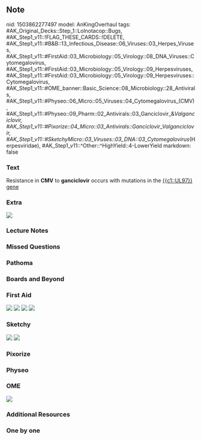 ## Note
nid: 1503862277497
model: AnKingOverhaul
tags: #AK_Original_Decks::Step_1::Lolnotacop::Bugs, #AK_Step1_v11::!FLAG_THESE_CARDS::!DELETE, #AK_Step1_v11::#B&B::13_Infectious_Disease::06_Viruses::03_Herpes_Viruses, #AK_Step1_v11::#FirstAid::03_Microbiology::05_Virology::08_DNA_Viruses::Cytomegalovirus, #AK_Step1_v11::#FirstAid::03_Microbiology::05_Virology::09_Herpesviruses, #AK_Step1_v11::#FirstAid::03_Microbiology::05_Virology::09_Herpesviruses::Cytomegalovirus, #AK_Step1_v11::#OME_banner::Basic_Science::08_Microbiology::28_Antivirals, #AK_Step1_v11::#Physeo::06_Micro::05_Viruses::04_Cytomegalovirus_(CMV), #AK_Step1_v11::#Physeo::09_Pharm::02_Antivirals::03_Ganciclovir_&_Valganciclovir, #AK_Step1_v11::#Pixorize::04_Micro::03_Antivirals::Ganciclovir_Valganciclovir, #AK_Step1_v11::#SketchyMicro::03_Viruses::03_DNA::03_Cytomegalovirus_(Herpesviridae), #AK_Step1_v11::^Other::^HighYield::4-LowerYield
markdown: false

### Text
Resistance in <b>CMV</b> to <b>ganciclovir</b> occurs with
mutations in the <u>{{c1::UL97}} gene</u>

### Extra
<img src="paste-24850680775011.jpg">

### Lecture Notes


### Missed Questions


### Pathoma


### Boards and Beyond


### First Aid
<img src="tmpgg4i953_.png"> <img src="tmpp3a9s_o_.png"> <img src=
"tmp0mxa3mvo.png"> <img src="tmpobb9eb68.png">

### Sketchy
<img src="paste-355936824721411.jpg"> <img src=
"paste-74a6eea73c5799f15e16dfcbd6c42c711625a60d.png">

### Pixorize


### Physeo


### OME
<div class="ome-widget">
  <a href=
  "https://onlinemeded.org/spa/microbiology/antivirals/acquire?ref=anki">
  <img src="_OME_AnkiFlashcards_Lesson_1.png"></a>
</div>

### Additional Resources


### One by one

